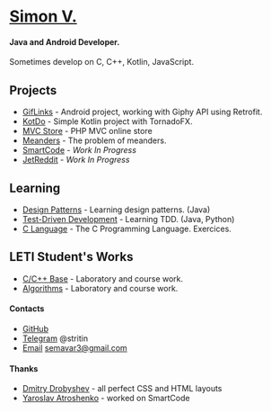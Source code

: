 # [Simon V.](https://github.com/simonvar)
#### Java and Android Developer.   
Sometimes develop on C, C++, Kotlin, JavaScript.

## Projects
- [GifLinks](https://github.com/simonvar/GifLinks) - Android project, working with Giphy API using Retrofit. 
- [KotDo](https://github.com/simonvar/KotDo) - Simple Kotlin project with TornadoFX. 
- [MVC Store](https://github.com/simonvar/mvc-store) - PHP MVC online store 
- [Meanders](https://github.com/simonvar/Meanders) - The problem of meanders.
- [SmartCode](https://github.com/simonvar/SmartCode) - _Work In Progress_ 
- [JetReddit](https://github.com/simonvar/JetReddit) - _Work In Progress_ 

## Learning
- [Design Patterns](https://simonvar.github.io/JavaPatterns/) - Learning design patterns. (Java)
- [Test-Driven Development](https://github.com/simonvar/TDDevelopment) - Learning TDD. (Java, Python)
- [C Language](https://simonvar.github.io/c-language/) - The C Programming Language. Exercices. 

## LETI Student's Works 
- [C/C++ Base](https://github.com/simonvar/leti-programming) - Laboratory and course work. 
- [Algorithms](https://github.com/simonvar/leti-algorithms) - Laboratory and course work.

#### Contacts
- [GitHub](https://github.com/simonvar)
- [Telegram](https://web.telegram.org/#/im?p=@stritin) @stritin 
- [Email](mailto:semavar3@gmail.com) semavar3@gmail.com 

#### Thanks
- [Dmitry Drobyshev](https://github.com/ItNoN) - all perfect CSS and HTML layouts
- [Yaroslav Atroshenko](https://github.com/yaroslavok) - worked on SmartCode
